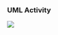### UML Activity

![](https://raw.githubusercontent.com/oleksandrblazhko/ai-215-berdnik/labwork_7/2-SoftwareDesign/2.7-PlantUML/UML-Activity.puml)

